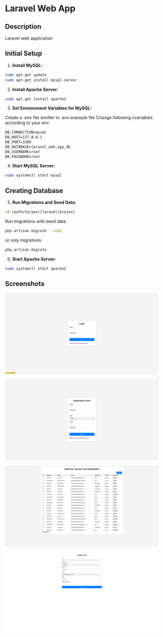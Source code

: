 # Laravel Web App

## Description
Laravel web application 

## Initial Setup
1. **Install MySQL:** 

```bash
sudo apt-get update
sudo apt-get install mysql-server
```
2. **Install Apache Server:** 

```bash
sudo apt-get install apache2
```
3. **Set Environment Variables for MySQL:** 

Create a .env file similler to .env.example file 
Change following vvariables according to your env

    DB_CONNECTION=mysql
    DB_HOST=127.0.0.1
    DB_PORT=3306
    DB_DATABASE=laravel_web_app_db
    DB_USERNAME=root
    DB_PASSWORD=root

4. **Start MySQL Server:** 

```bash
sudo systemctl start mysql
```
## Creating Database
5. **Run Migrations and Seed Data:** 

```bash
cd /path/to/your/laravel/project
```
Run migrations with seed data
```bash
php artisan migrate --seed 
```
or only migrations
```bash
php artisan migrate
```
6. **Start Apache Server:** 

```bash
sudo systemctl start apache2
```
## Screenshots

![Login page](Screenshots/Login.png)

![Register page](Screenshots/Register.png)

![Dashboard page](Screenshots/Dashboard.png)

![User update page](Screenshots/User.png)


